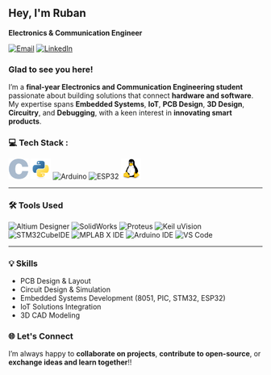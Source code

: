 ## Hey, I'm Ruban

**Electronics & Communication Engineer**  

[![Email](https://img.shields.io/badge/Email-D14836?style=flat&logo=gmail&logoColor=white)](mailto:rubansathaiyah@gmail.com?subject=Hello%20Ruban&body=Hi%20Ruban,%0A%0AI%20want%20to%20connect%20with%20you.)
[![LinkedIn](https://img.shields.io/badge/LinkedIn-0077B5?style=flat&logo=linkedin&logoColor=white)](https://www.linkedin.com/in/ruban05/) 

### Glad to see you here!

 I’m a **final-year Electronics and Communication Engineering student** passionate about building solutions that connect **hardware and software**.  
My expertise spans **Embedded Systems**, **IoT**, **PCB Design**, **3D Design**, **Circuitry**, and **Debugging**, with a keen interest in **innovating smart products**.


### 💻 Tech Stack : 

<p align="left">  
  <img src="https://raw.githubusercontent.com/devicons/devicon/master/icons/c/c-original.svg" alt="C" width="40" height="40"/>  
  <img src="https://raw.githubusercontent.com/devicons/devicon/master/icons/python/python-original.svg" alt="Python" width="40" height="40"/>  
  <img src="https://cdn.jsdelivr.net/gh/devicons/devicon/icons/arduino/arduino-original.svg" alt="Arduino" width="40" height="40"/>  
  <img src="https://cdn.worldvectorlogo.com/logos/espressif-systems.svg" alt="ESP32" width="40" height="40"/>  
  <img src="https://raw.githubusercontent.com/devicons/devicon/master/icons/linux/linux-original.svg" alt="Linux" width="40" height="40"/>  
</p>  

---

### 🛠 Tools Used  
<p align="left">  
  <img src="https://img.shields.io/badge/Altium%20Designer-A5915F?style=for-the-badge&logo=altium-designer&logoColor=white" alt="Altium Designer"/>  
  
  <img src="https://img.shields.io/badge/SolidWorks-FF0000?style=for-the-badge&logo=dassaultsystemes&logoColor=white" alt="SolidWorks"/>  
  <img src="https://img.shields.io/badge/Proteus-1B6AC6?style=for-the-badge&logo=proteus&logoColor=white" alt="Proteus"/>  
  <img src="https://img.shields.io/badge/Keil%20uVision-39457E?style=for-the-badge&logo=arm&logoColor=white" alt="Keil uVision"/>  
  <img src="https://img.shields.io/badge/STM32CubeIDE-03234B?style=for-the-badge&logo=stmicroelectronics&logoColor=white" alt="STM32CubeIDE"/>  
  <img src="https://img.shields.io/badge/MPLAB%20X%20IDE-0071C5?style=for-the-badge&logo=microchip&logoColor=white" alt="MPLAB X IDE"/>  
  <img src="https://img.shields.io/badge/Arduino%20IDE-00979D?style=for-the-badge&logo=arduino&logoColor=white" alt="Arduino IDE"/>  
  <img src="https://img.shields.io/badge/VS%20Code-007ACC?style=for-the-badge&logo=visual-studio-code&logoColor=white" alt="VS Code"/>  
</p>  

---

### 💡 Skills  
- PCB Design & Layout  
- Circuit Design & Simulation  
- Embedded Systems Development (8051, PIC, STM32, ESP32)  
- IoT Solutions Integration  
- 3D CAD Modeling  

  
### 🌐 Let's Connect  
I’m always happy to **collaborate on projects**, **contribute to open-source**, or **exchange ideas and learn together**!!

